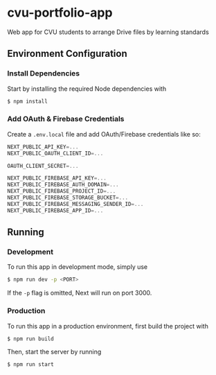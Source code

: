 # cvu-portfolio-app
Web app for CVU students to arrange Drive files by learning standards

## Environment Configuration
### Install Dependencies
Start by installing the required Node dependencies with
```bash
$ npm install
```
### Add OAuth & Firebase Credentials
Create a `.env.local` file and add OAuth/Firebase credentials like so:
```js
NEXT_PUBLIC_API_KEY=...
NEXT_PUBLIC_OAUTH_CLIENT_ID=...

OAUTH_CLIENT_SECRET=...

NEXT_PUBLIC_FIREBASE_API_KEY=...
NEXT_PUBLIC_FIREBASE_AUTH_DOMAIN=...
NEXT_PUBLIC_FIREBASE_PROJECT_ID=...
NEXT_PUBLIC_FIREBASE_STORAGE_BUCKET=...
NEXT_PUBLIC_FIREBASE_MESSAGING_SENDER_ID=...
NEXT_PUBLIC_FIREBASE_APP_ID=...

```
## Running
### Development
To run this app in development mode, simply use
```bash
$ npm run dev -p <PORT>
```
If the `-p` flag is omitted, Next will run on port 3000.
### Production
To run this app in a production environment, first build the project with
```bash
$ npm run build
```
Then, start the server by running
```bash
$ npm run start
```
